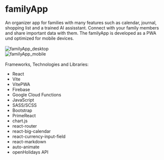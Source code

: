 # familyApp

An organizer app for families with many features such as calendar, journal, shopping list and a trained AI assisstant. Connect with your family members and share important data with them. The familyApp is developed as a PWA und optimized for mobile devices.
<br>
<br>
![familyApp_desktop](https://github.com/mikemeyer186/familyApp/assets/112903209/eb69a8f0-d0a1-405d-a242-d28455135133)
<br>
![familyApp_mobile](https://github.com/mikemeyer186/familyApp/assets/112903209/ea3bf1b5-b947-4ac6-b773-723879f39e55)
<br>
<br>
Frameworks, Technologies and Libraries:
- React
- Vite
- VitePWA
- Firebase
- Google Cloud Functions
- JavaScript
- SASS/SCSS
- Bootstrap
- PrimeReact
- chart.js
- react-router
- react-big-calendar
- react-currency-input-field
- react-markdown
- auto-animate
- openHolidays API
